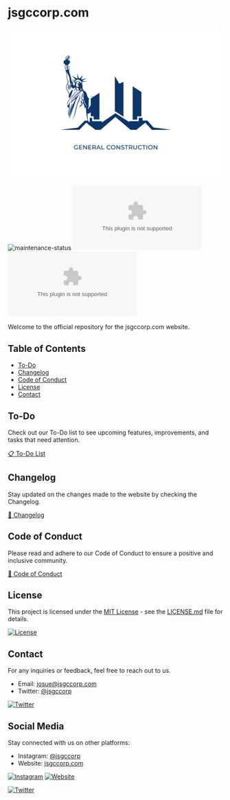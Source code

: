 # jsgccorp.com

<div align="center">
  <img src="images/logo.png" alt="Logo">
</div>

![maintenance-status](https://img.shields.io/badge/maintenance-actively--developed-brightblue.svg)
![GitHub last commit](https://img.shields.io/github/last-commit/jsgc-ny/jsgccorp.com?style=flat-square)
![GitHub](https://img.shields.io/github/license/jsgc-ny/jsgccorp.com?color=geen&style=flat-square)

Welcome to the official repository for the jsgccorp.com website.

## Table of Contents

- [To-Do](#to-do)
- [Changelog](#changelog)
- [Code of Conduct](#code-of-conduct)
- [License](#license)
- [Contact](#contact)

## To-Do

Check out our To-Do list to see upcoming features, improvements, and tasks that need attention.

[📋 To-Do List](./TODO.md)

## Changelog

Stay updated on the changes made to the website by checking the Changelog.

[📆 Changelog](./CHANGELOG.md)

## Code of Conduct

Please read and adhere to our Code of Conduct to ensure a positive and inclusive community.

[🤝 Code of Conduct](./CODE_OF_CONDUCT.md)

## License

This project is licensed under the [MIT License](./LICENSE.md) - see the [LICENSE.md](./LICENSE.md) file for details.

[![License](https://img.shields.io/badge/License-MIT-blue.svg)](./LICENSE.md)

## Contact

For any inquiries or feedback, feel free to reach out to us.

- Email: [josue@jsgccorp.com](mailto:josuet@jsgccorp.com)
- Twitter: [@jsgccorp](https://twitter.com/jsgccorp)

[![Twitter](https://img.shields.io/twitter/follow/jsgccorp?style=social)](https://twitter.com/jsgccorp)

## Social Media

Stay connected with us on other platforms:

- Instagram: [@jsgccorp](https://www.instagram.com/jsgccorp/)
- Website: [jsgccorp.com](https://www.jsgccorp.com)

[![Instagram](https://img.shields.io/badge/Instagram-Follow-lightgrey?style=flat&logo=instagram)](https://www.instagram.com/jsgccorp/)
[![Website](https://img.shields.io/badge/Website-Visit-blue?style=flat&logo=firefox)](https://www.jsgccorp.com)

[![Twitter](https://img.shields.io/twitter/follow/jsgccorp?style=social)](https://twitter.com/jsgccorp)

